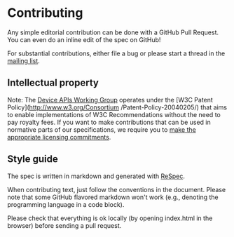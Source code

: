 # Contributing
Any simple editorial contribution can be done with a GitHub Pull Request. You can even do an inline edit of the spec on GitHub!

For substantial contributions, either file a bug or please  start a thread in the
[mailing list](http://lists.w3.org/Archives/Public/public-device-apis/).

## Intellectual property
Note: The [Device APIs Working Group](www.w3.org/2009/dap/) operates under the [W3C Patent Policy](http://www.w3.org/Consortium
/Patent-Policy-20040205/) that  aims to enable implementations of W3C Recommendations without the need to pay royalty fees. If you want to make contributions that can be used in normative parts of our specifications, we require you to [make the appropriate licensing commitments](http://www.w3.org/2004/01/pp-impl/58119/status).

## Style guide
The spec is written in markdown and generated with [ReSpec](http://dev.w3.org/2009/dap/ReSpec.js/documentation.html).

When contributing text, just follow the conventions in the document. Please note that some GitHub flavored markdown won't work (e.g., denoting the programming language in a code block).

Please check that everything is ok locally (by opening index.html in the browser) before sending a pull request.